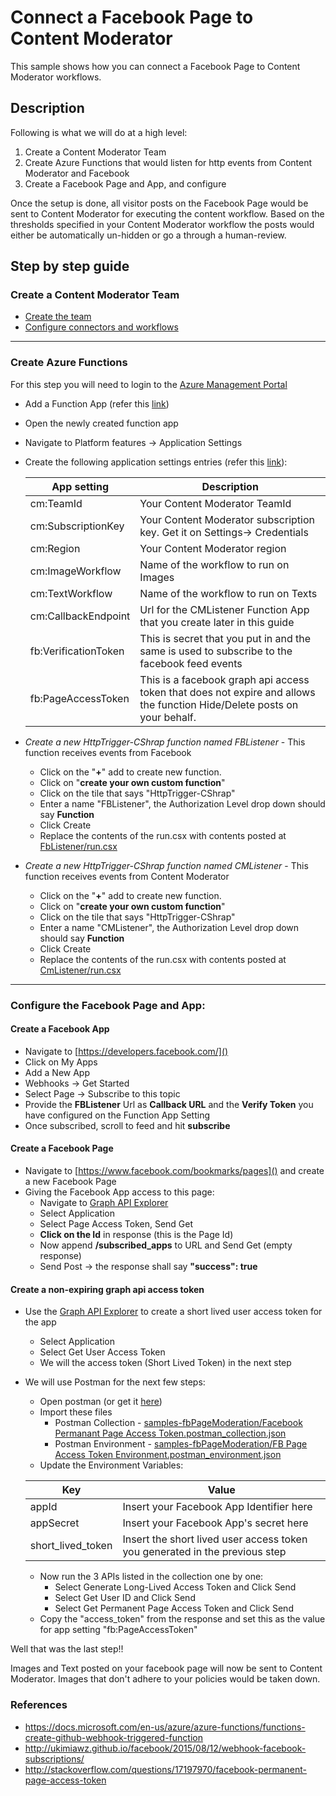     

# Connect a Facebook Page to Content Moderator
This sample shows how you can connect a Facebook Page to Content Moderator workflows.

## Description
Following is what we will do at a high level:

1. Create a Content Moderator Team
2. Create Azure Functions that would listen for http events from Content Moderator and Facebook
3. Create a Facebook Page and App, and configure

Once the setup is done, all visitor posts on the Facebook Page would be sent to Content Moderator for executing the content workflow. Based on the thresholds specified in your Content Moderator workflow the posts would either be automatically un-hidden or go a through a human-review.

## Step by step guide
### Create a Content Moderator Team
- [Create the team](https://docs.microsoft.com/en-us/azure/cognitive-services/Content-Moderator/quick-start)
- [Configure connectors and workflows](https://docs.microsoft.com/en-us/azure/cognitive-services/Content-Moderator/review-tool-user-guide/workflows)

----------

### Create Azure Functions
For this step you will need to login to the [Azure Management Portal](https://portal.azure.com)

 - Add a Function App (refer this [link](https://docs.microsoft.com/en-us/azure/azure-functions/functions-create-function-app-portal))
 - Open the newly created function app
 - Navigate to Platform features -> Application Settings
 - Create the following application settings entries (refer this [link](https://docs.microsoft.com/en-us/azure/azure-functions/functions-how-to-use-azure-function-app-settings#settings)):
 
	 App setting|Description
	 ----------|----------
	 cm:TeamId|Your Content Moderator TeamId
	 cm:SubscriptionKey|Your Content Moderator subscription key. Get it on Settings-> Credentials	 
	 cm:Region|Your Content Moderator region
	 cm:ImageWorkflow|Name of the workflow to run on Images
	 cm:TextWorkflow|Name of the workflow to run on Texts
	 cm:CallbackEndpoint|Url for the CMListener Function App that you create later in this guide
	 fb:VerificationToken|This is secret that you put in and the same is used to subscribe to the facebook feed events
	 fb:PageAccessToken|This is a facebook graph api access token that does not expire and allows the function Hide/Delete posts on your behalf.
	 

 - *Create a new HttpTrigger-CShrap function named FBListener* - This function receives events from Facebook 
	 - Click on the "**+**" add to create new function.
	 - Click on "**create your own custom function**"
	 - Click on the tile that says "HttpTrigger-CShrap"
	 - Enter a name "FBListener", the Authorization Level drop down should say **Function**
	 - Click Create
	 - Replace the contents of the run.csx with contents posted at [FbListener/run.csx](FbListener/run.csx)


 - *Create a new HttpTrigger-CShrap function named CMListener* - This function receives events from Content Moderator
	 - Click on the "**+**" add to create new function.
	 - Click on "**create your own custom function**"
	 - Click on the tile that says "HttpTrigger-CShrap"
	 - Enter a name "CMListener", the Authorization Level drop down should say **Function**
	 - Click Create
	 - Replace the contents of the run.csx with contents posted at [CmListener/run.csx](CmListener/run.csx)


----------

### Configure the Facebook Page and App:
#### Create a Facebook App
 - Navigate to [https://developers.facebook.com/]()
 - Click on My Apps
 - Add a New App
 - Webhooks -> Get Started
 - Select Page -> Subscribe to this topic
 - Provide the **FBListener** Url as **Callback URL** and the **Verify Token** you have configured on the Function App Setting
 - Once subscribed, scroll to feed and hit **subscribe**


#### Create a Facebook Page
 - Navigate to [https://www.facebook.com/bookmarks/pages]() and create a new Facebook Page
 - Giving the Facebook App access to this page:
	 - Navigate to [Graph API Explorer](https://developers.facebook.com/tools/explorer/)
	 - Select Application
	 - Select Page Access Token, Send Get
	 - **Click on the Id** in response (this is the Page Id)
	 - Now append **/subscribed_apps** to URL and Send Get (empty response)
	 - Send Post -> the response shall say **"success": true**

#### Create a non-expiring graph api access token
 - Use the [Graph API Explorer](https://developers.facebook.com/tools/explorer/) to create a short lived user access token for the app
	- Select Application
	- Select Get User Access Token
	- We will the access token (Short Lived Token) in the next step

 - We will use Postman for the next few steps:
	 - Open postman (or get it [here](https://www.getpostman.com/))
	 - Import these files 
 		- Postman Collection - [samples-fbPageModeration/Facebook Permanant Page Access Token.postman_collection.json]()
		- Postman Environment - [samples-fbPageModeration/FB Page Access Token Environment.postman_environment.json]()
	- Update the Environment Variables:
		
	Key|Value
	----------|----------
	appId| Insert your Facebook App Identifier here
	appSecret| Insert your Facebook App's secret here
	short_lived_token| Insert the short lived user access token you generated in the previous step
	
	- Now run the 3 APIs listed in the collection one by one:
		- Select Generate Long-Lived Access Token and Click Send
		- Select Get User ID and Click Send
		- Select Get Permanent Page Access Token and Click Send
	- Copy the "access_token" from the response and set this as the value for app setting "fb:PageAccessToken"
	
Well that was the last step!!

Images and Text posted on your facebook page will now be sent to Content Moderator. Images that don't adhere to your policies would be taken down.

### References
- https://docs.microsoft.com/en-us/azure/azure-functions/functions-create-github-webhook-triggered-function
- http://ukimiawz.github.io/facebook/2015/08/12/webhook-facebook-subscriptions/
- http://stackoverflow.com/questions/17197970/facebook-permanent-page-access-token

